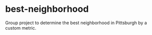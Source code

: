 # best-neighborhood
Group project to determine the best neighborhood in Pittsburgh by a custom metric.
